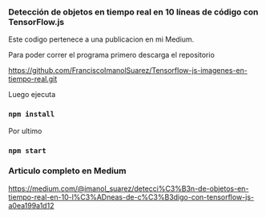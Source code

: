 ### Detección de objetos en tiempo real en 10 líneas de código con TensorFlow.js
Este codigo pertenece a una publicacion en mi Medium.

Para poder correr el programa primero descarga el repositorio

https://github.com/FranciscoImanolSuarez/Tensorflow-js-imagenes-en-tiempo-real.git

Luego ejecuta 
### `npm install`
Por ultimo 
### `npm start`


### Articulo completo en Medium
https://medium.com/@imanol_suarez/detecci%C3%B3n-de-objetos-en-tiempo-real-en-10-l%C3%ADneas-de-c%C3%B3digo-con-tensorflow-js-a0ea199a1d12
